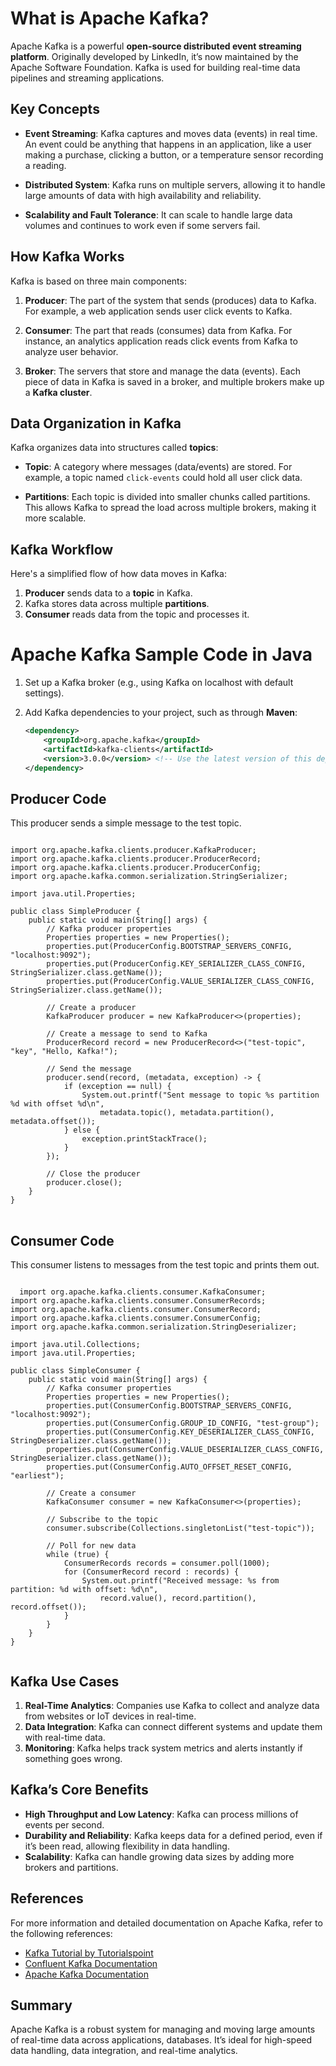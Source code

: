 # What is Apache Kafka?

Apache Kafka is a powerful **open-source distributed event streaming platform**. Originally developed by LinkedIn, it’s now maintained by the Apache Software Foundation. Kafka is used for building real-time data pipelines and streaming applications.

## Key Concepts

- **Event Streaming**: Kafka captures and moves data (events) in real time. An event could be anything that happens in an application, like a user making a purchase, clicking a button, or a temperature sensor recording a reading.
  
- **Distributed System**: Kafka runs on multiple servers, allowing it to handle large amounts of data with high availability and reliability.
  
- **Scalability and Fault Tolerance**: It can scale to handle large data volumes and continues to work even if some servers fail.

## How Kafka Works

Kafka is based on three main components:

1. **Producer**: The part of the system that sends (produces) data to Kafka. For example, a web application sends user click events to Kafka.

2. **Consumer**: The part that reads (consumes) data from Kafka. For instance, an analytics application reads click events from Kafka to analyze user behavior.

3. **Broker**: The servers that store and manage the data (events). Each piece of data in Kafka is saved in a broker, and multiple brokers make up a **Kafka cluster**.

## Data Organization in Kafka

Kafka organizes data into structures called **topics**:

- **Topic**: A category where messages (data/events) are stored. For example, a topic named `click-events` could hold all user click data.
  
- **Partitions**: Each topic is divided into smaller chunks called partitions. This allows Kafka to spread the load across multiple brokers, making it more scalable.

## Kafka Workflow

Here's a simplified flow of how data moves in Kafka:

1. **Producer** sends data to a **topic** in Kafka.
2. Kafka stores data across multiple **partitions**.
3. **Consumer** reads data from the topic and processes it.

# Apache Kafka Sample Code in Java

1. Set up a Kafka broker (e.g., using Kafka on localhost with default settings).
2. Add Kafka dependencies to your project, such as through **Maven**:

   ```xml
   <dependency>
       <groupId>org.apache.kafka</groupId>
       <artifactId>kafka-clients</artifactId>
       <version>3.0.0</version> <!-- Use the latest version of this dependency -->
   </dependency>
   
## Producer Code

This producer sends a simple message to the test topic.

<pre><code class="language-java">
import org.apache.kafka.clients.producer.KafkaProducer;
import org.apache.kafka.clients.producer.ProducerRecord;
import org.apache.kafka.clients.producer.ProducerConfig;
import org.apache.kafka.common.serialization.StringSerializer;

import java.util.Properties;

public class SimpleProducer {
    public static void main(String[] args) {
        // Kafka producer properties
        Properties properties = new Properties();
        properties.put(ProducerConfig.BOOTSTRAP_SERVERS_CONFIG, "localhost:9092");
        properties.put(ProducerConfig.KEY_SERIALIZER_CLASS_CONFIG, StringSerializer.class.getName());
        properties.put(ProducerConfig.VALUE_SERIALIZER_CLASS_CONFIG, StringSerializer.class.getName());

        // Create a producer
        KafkaProducer<String, String> producer = new KafkaProducer<>(properties);

        // Create a message to send to Kafka
        ProducerRecord<String, String> record = new ProducerRecord<>("test-topic", "key", "Hello, Kafka!");

        // Send the message
        producer.send(record, (metadata, exception) -> {
            if (exception == null) {
                System.out.printf("Sent message to topic %s partition %d with offset %d\n",
                    metadata.topic(), metadata.partition(), metadata.offset());
            } else {
                exception.printStackTrace();
            }
        });

        // Close the producer
        producer.close();
    }
}
</code> 
</pre>

## Consumer Code

This consumer listens to messages from the test topic and prints them out.

<pre><code class="language-java">
  import org.apache.kafka.clients.consumer.KafkaConsumer;
import org.apache.kafka.clients.consumer.ConsumerRecords;
import org.apache.kafka.clients.consumer.ConsumerRecord;
import org.apache.kafka.clients.consumer.ConsumerConfig;
import org.apache.kafka.common.serialization.StringDeserializer;

import java.util.Collections;
import java.util.Properties;

public class SimpleConsumer {
    public static void main(String[] args) {
        // Kafka consumer properties
        Properties properties = new Properties();
        properties.put(ConsumerConfig.BOOTSTRAP_SERVERS_CONFIG, "localhost:9092");
        properties.put(ConsumerConfig.GROUP_ID_CONFIG, "test-group");
        properties.put(ConsumerConfig.KEY_DESERIALIZER_CLASS_CONFIG, StringDeserializer.class.getName());
        properties.put(ConsumerConfig.VALUE_DESERIALIZER_CLASS_CONFIG, StringDeserializer.class.getName());
        properties.put(ConsumerConfig.AUTO_OFFSET_RESET_CONFIG, "earliest");

        // Create a consumer
        KafkaConsumer<String, String> consumer = new KafkaConsumer<>(properties);

        // Subscribe to the topic
        consumer.subscribe(Collections.singletonList("test-topic"));

        // Poll for new data
        while (true) {
            ConsumerRecords<String, String> records = consumer.poll(1000);
            for (ConsumerRecord<String, String> record : records) {
                System.out.printf("Received message: %s from partition: %d with offset: %d\n",
                    record.value(), record.partition(), record.offset());
            }
        }
    }
}

</code></pre>

## Kafka Use Cases

1. **Real-Time Analytics**: Companies use Kafka to collect and analyze data from websites or IoT devices in real-time.
2. **Data Integration**: Kafka can connect different systems and update them with real-time data.
3. **Monitoring**: Kafka helps track system metrics and alerts instantly if something goes wrong.

## Kafka’s Core Benefits

- **High Throughput and Low Latency**: Kafka can process millions of events per second.
- **Durability and Reliability**: Kafka keeps data for a defined period, even if it’s been read, allowing flexibility in data handling.
- **Scalability**: Kafka can handle growing data sizes by adding more brokers and partitions.

## References

<p>For more information and detailed documentation on Apache Kafka, refer to the following references:</p>
<ul>
<li><a href="https://kafka.apache.org/quickstart">Kafka Tutorial by Tutorialspoint</a></li>
<li><a href="https://docs.confluent.io/platform/current/overview.html">Confluent Kafka Documentation</a></li>
<li><a href="https://kafka.apache.org/documentation/">Apache Kafka Documentation</a></li>
</ul>

## Summary

Apache Kafka is a robust system for managing and moving large amounts of real-time data across applications, databases. It’s ideal for high-speed data handling, data integration, and real-time analytics.
